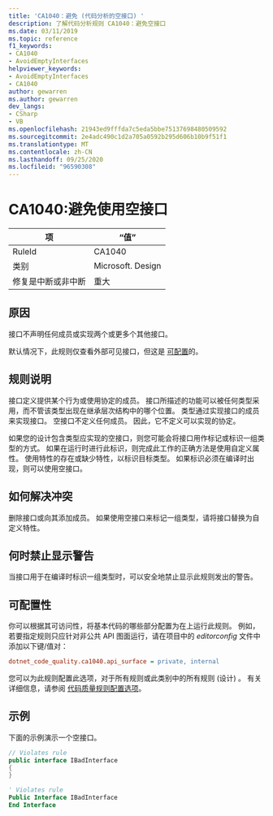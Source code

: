 ```yaml
---
title: 'CA1040：避免 (代码分析的空接口) '
description: 了解代码分析规则 CA1040：避免空接口
ms.date: 03/11/2019
ms.topic: reference
f1_keywords:
- CA1040
- AvoidEmptyInterfaces
helpviewer_keywords:
- AvoidEmptyInterfaces
- CA1040
author: gewarren
ms.author: gewarren
dev_langs:
- CSharp
- VB
ms.openlocfilehash: 21943ed9fffda7c5eda5bbe75137698480509592
ms.sourcegitcommit: 2e4adc490c1d2a705a0592b295d606b10b9f51f1
ms.translationtype: MT
ms.contentlocale: zh-CN
ms.lasthandoff: 09/25/2020
ms.locfileid: "96590308"
---
```

# <a name="ca1040-avoid-empty-interfaces"></a>CA1040:避免使用空接口

| 项                                     | “值”            |
|------------------------------------------|------------------|
| RuleId                                   | CA1040           |
| 类别                                 | Microsoft. Design |
| 修复是中断或非中断 | 重大         |

## <a name="cause"></a>原因

接口不声明任何成员或实现两个或更多个其他接口。

默认情况下，此规则仅查看外部可见接口，但这是 [可配置](#configurability)的。

## <a name="rule-description"></a>规则说明

接口定义提供某个行为或使用协定的成员。 接口所描述的功能可以被任何类型采用，而不管该类型出现在继承层次结构中的哪个位置。 类型通过实现接口的成员来实现接口。 空接口不定义任何成员。 因此，它不定义可以实现的协定。

如果您的设计包含类型应实现的空接口，则您可能会将接口用作标记或标识一组类型的方式。 如果在运行时进行此标识，则完成此工作的正确方法是使用自定义属性。 使用特性的存在或缺少特性，以标识目标类型。 如果标识必须在编译时出现，则可以使用空接口。

## <a name="how-to-fix-violations"></a>如何解决冲突

删除接口或向其添加成员。 如果使用空接口来标记一组类型，请将接口替换为自定义特性。

## <a name="when-to-suppress-warnings"></a>何时禁止显示警告

当接口用于在编译时标识一组类型时，可以安全地禁止显示此规则发出的警告。

## <a name="configurability"></a>可配置性

你可以根据其可访问性，将基本代码的哪些部分配置为在上运行此规则。 例如，若要指定规则只应针对非公共 API 图面运行，请在项目中的 *editorconfig* 文件中添加以下键/值对：

```ini
dotnet_code_quality.ca1040.api_surface = private, internal
```

您可以为此规则配置此选项，对于所有规则或此类别中的所有规则 (设计) 。 有关详细信息，请参阅 [代码质量规则配置选项](../code-quality-rule-options.md)。

## <a name="example"></a>示例

下面的示例演示一个空接口。

```csharp
// Violates rule
public interface IBadInterface
{
}
```

```vb
' Violates rule
Public Interface IBadInterface
End Interface
```
